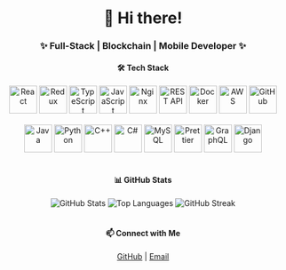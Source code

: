 <h1 align="center">👋 Hi there!</h1>
<h3 align="center">✨ Full-Stack | Blockchain | Mobile Developer ✨</h3>
<div align="center">
  <h4>🛠️ Tech Stack</h4>
  <img src="https://techstack-generator.vercel.app/react-icon.svg" alt="React" width="50" height="50" />
  <img src="https://techstack-generator.vercel.app/redux-icon.svg" alt="Redux" width="50" height="50" />
  <img src="https://techstack-generator.vercel.app/ts-icon.svg" alt="TypeScript" width="50" height="50" />
  <img src="https://techstack-generator.vercel.app/js-icon.svg" alt="JavaScript" width="50" height="50" />
  <img src="https://techstack-generator.vercel.app/nginx-icon.svg" alt="Nginx" width="50" height="50" />
  <img src="https://techstack-generator.vercel.app/restapi-icon.svg" alt="REST API" width="50" height="50" />
  <img src="https://techstack-generator.vercel.app/docker-icon.svg" alt="Docker" width="50" height="50" />
  <img src="https://techstack-generator.vercel.app/aws-icon.svg" alt="AWS" width="50" height="50" />
  <img src="https://techstack-generator.vercel.app/github-icon.svg" alt="GitHub" width="50" height="50" />
</div>
<br>
<div align="center">
  <img src="https://techstack-generator.vercel.app/java-icon.svg" alt="Java" width="50" height="50" />
  <img src="https://techstack-generator.vercel.app/python-icon.svg" alt="Python" width="50" height="50" />
  <img src="https://techstack-generator.vercel.app/cpp-icon.svg" alt="C++" width="50" height="50" />
  <img src="https://techstack-generator.vercel.app/csharp-icon.svg" alt="C#" width="50" height="50" />
  <img src="https://techstack-generator.vercel.app/mysql-icon.svg" alt="MySQL" width="50" height="50" />
  <img src="https://techstack-generator.vercel.app/prettier-icon.svg" alt="Prettier" width="50" height="50" />
  <img src="https://techstack-generator.vercel.app/graphql-icon.svg" alt="GraphQL" width="50" height="50" />
  <img src="https://techstack-generator.vercel.app/django-icon.svg" alt="Django" width="50" height="50" />
</div>
<br>
<div align="center">
  <h4>📊 GitHub Stats</h4>
  <img src="https://github-readme-stats.vercel.app/api?username=GeniusGoldDev&show_icons=true&theme=radical" alt="GitHub Stats" />
  <img src="https://github-readme-stats.vercel.app/api/top-langs/?username=GeniusGoldDev&layout=compact&theme=radical" alt="Top Languages" />
  <img src="https://github-readme-streak-stats.herokuapp.com/?user=GeniusGoldDev&theme=dark" alt="GitHub Streak" />
</div>
<br>
<div align="center">
  <h4>📫 Connect with Me</h4>
  <a href="https://github.com/GeniusGoldDev" target="_blank">GitHub</a> | 
  <a href="mailto:gold005dev@gmail.com">Email</a>
</div>
